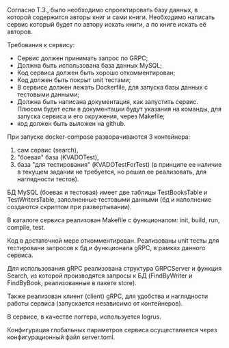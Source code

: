 Согласно Т.З., было необходимо cпроектировать базу данных, в которой содержится авторы
книг и сами книги. 
Необходимо написать сервис который будет по
автору искать книги, а по книге искать её авторов.

Требования к сервису:
- Сервис должен принимать запрос по GRPC;
- Должна быть использована база данных MySQL;
- Код сервиса должен быть хорошо откомментирован;
- Код должен быть покрыт unit тестами;
- В сервисе должен лежать Dockerfile, для запуска базы данных с
тестовыми данными;
- Должна быть написана документация, как запустить сервис.
Плюсом будет если в документации будут указания на команды,
для запуска сервиса и его окружения, через Makefile;
- код должен быть выложен на github.


При запуске docker-compose разворачиваются 3 контейнера:
1. сам сервис (search),
2. "боевая" база (KVADOTest),
3. база "для тестирования" (KVADOTestForTest) (в принципе ее наличие в текущем задании не требуется, но решил ее реализовать, для наглядности тестов).

БД MySQL (боевая и тестовая) имеет две таблицы TestBooksTable и TestWritersTable, заполненные тестовыми данными (бд и наполнение создаются скриптом при развертывании).

В каталоге сервиса реализован Makefile c функционалом: init, build, run, compile, test.

Код в достаточной мере откомментирован. Реализованы unit тесты для тестировани запросов к бд и функционала gRPC, в рамках данного сервиса.

Для использования gRPC  реализована структура GRPCServer и функция Search, из которой производятся запросы к БД (FindByWriter и FindByBook, реализованные в пакете store).

Также реализован клиент (client) gRPC, для удобства и наглядности работы сервиса (запускается независимо от контейнеров).

В сервисе, в качестве логгера, используется logrus.

Конфигурация глобальных параметров сервиса осуществляется через конфигурационный файл server.toml. 
